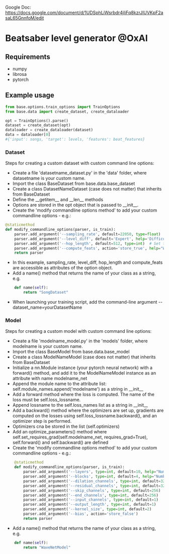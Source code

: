 Google Doc: https://docs.google.com/document/d/1UDSphLiWsrbdr4jliFq8kzrJlUVKpF2asaL65GnnfoM/edit


# Beatsaber level generator @OxAI

## Requirements
- numpy
- librosa
- pytorch

## Example usage
```python
from base.options.train_options import TrainOptions
from base.data import create_dataset, create_dataloader

opt = TrainOptions().parse()
dataset = create_dataset(opt)
dataloader = create_dataloader(dataset)
data = dataloader[0]
#{'input': songs, 'target': levels, 'features': beat_features}
```

### Dataset
Steps for creating a custom dataset with custom command line options:
*  Create a file 'datasetname_dataset.py' in the 'data' folder, where datasetname is your custom name.
*  Import the class BaseDataset from base.data.base_dataset
*  Create a class DatasetNameDataset (case does not matter) that inherits from BaseDataset
*  Define the \_\_getitem\_\_ and \_\_len\_\_ methods
*  Options are stored in the opt object that is passed to \_\_init\_\_.
*  Create the 'modify commandline options method' to add your custom commandline options - e.g.:
```python
@staticmethod
def modify_commandline_options(parser, is_train):
    parser.add_argument('--sampling_rate', default=22050, type=float)
    parser.add_argument('--level_diff', default='Expert', help='Difficulty level for beatsaber level')
    parser.add_argument('--hop_length', default=512, type=int)  # Set the hop length; at 22050 Hz, 512 samples ~= 23ms
    parser.add_argument('--compute_feats', action='store_true', help="Whether to extract musical features from the song")
    return parser
```
*  In this example, sampling\_rate, level\_diff, hop\_length and compute\_feats are accessible as attributes of the option object.
*  Add a name() method that returns the name of your class as a string, e.g.
```python
    def name(self):
        return "SongDataset"
```
*  When launching your training script, add the command-line argument --dataset_name=yourDatasetName

### Model
Steps for creating a custom model with custom command line options:
*  Create a file 'modelname_model.py' in the 'models' folder, where modelname is your custom name.
*  Import the class BaseModel from base.data.base_model
*  Create a class ModelNameModel (case does not matter) that inherits from BaseDataset
*  Initialize a nn.Module instance (your pytorch neural network) with a forward() method, and add it to the ModelNameModel instance as an attribute with name modelname_net
*  Append the module name to the attribute list: self.module\_names.append('modelname') as a string in \_\_init\_\_
*  Add a forward method where the loss is computed. The name of the loss must be self.loss\_lossname.
*  Append lossname to the self.loss\_names list as a string in \_\_init\_\_
*  Add a backward() method where the optimizers are set up, gradients are computed on the losses using self.loss\_lossname.backward(), and an optimizer step is performed.
*  Optimizers cna be stored in the list (self.optimizers)
*  Add an optimize\_parameters() method where self.set\_requires\_grad(self.modelname\_net, requires\_grad=True), self.forward() and self.backward() are defined
*  Create the 'modify commandline options method' to add your custom commandline options - e.g.:
```python
    @staticmethod
    def modify_commandline_options(parser, is_train):
        parser.add_argument('--layers', type=int, default=10, help="Number of layers in each block")
        parser.add_argument('--blocks', type=int, default=4, help="Number of residual blocks in network")
        parser.add_argument('--dilation_channels', type=int, default=32, help="Number of channels in dilated convolutions")
        parser.add_argument('--residual_channels', type=int, default=32, help="Number of channels in the residual link")
        parser.add_argument('--skip_channels', type=int, default=256)
        parser.add_argument('--end_channels', type=int, default=256)
        parser.add_argument('--input_channels', type=int, default=1)
        parser.add_argument('--output_length', type=int, default=1)
        parser.add_argument('--kernel_size', type=int, default=2)
        parser.add_argument('--bias', action='store_false')
        return parser
```
*  Add a name() method that returns the name of your class as a string, e.g.
```python
    def name(self):
        return "WaveNetModel"
```

